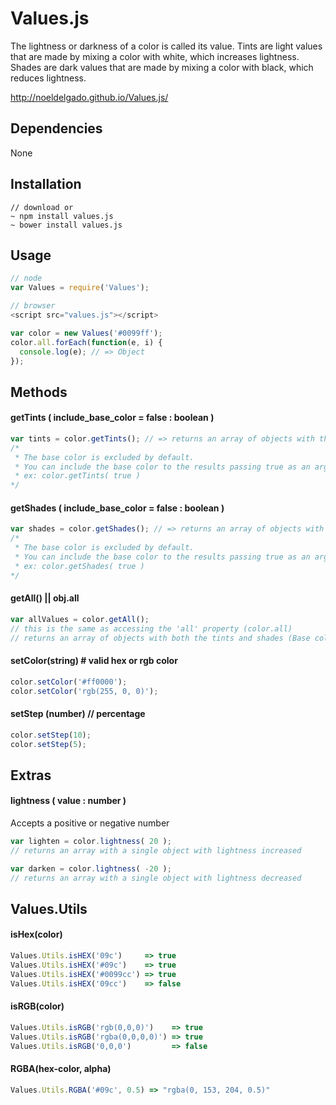 # Values.js
The lightness or darkness of a color is called its value.
Tints are light values that are made by mixing a color with white, which increases lightness.
Shades are dark values that are made by mixing a color with black, which reduces lightness.

http://noeldelgado.github.io/Values.js/

## Dependencies
None

## Installation
```
// download or
~ npm install values.js
~ bower install values.js
```

## Usage
```js
// node
var Values = require('Values');

// browser
<script src="values.js"></script>
```

```js
var color = new Values('#0099ff');
color.all.forEach(function(e, i) {
  console.log(e); // => Object
});
```

## Methods

#### getTints ( include_base_color = false : boolean )
```js
var tints = color.getTints(); // => returns an array of objects with the tints
/*
 * The base color is excluded by default.
 * You can include the base color to the results passing true as an argument.
 * ex: color.getTints( true )
*/
```

#### getShades ( include_base_color = false : boolean )
```js
var shades = color.getShades(); // => returns an array of objects with the shades
/*
 * The base color is excluded by default.
 * You can include the base color to the results passing true as an argument.
 * ex: color.getShades( true )
*/
```

#### getAll() || obj.all
```js
var allValues = color.getAll();
// this is the same as accessing the 'all' property (color.all)
// returns an array of objects with both the tints and shades (Base color always included)
```

#### setColor(string) # valid hex or rgb color
```js
color.setColor('#ff0000');
color.setColor('rgb(255, 0, 0)');
```

#### setStep (number) // percentage
```js
color.setStep(10);
color.setStep(5);
```

## Extras

#### lightness ( value : number )
Accepts a positive or negative number
```js
var lighten = color.lightness( 20 );
// returns an array with a single object with lightness increased

var darken = color.lightness( -20 );
// returns an array with a single object with lightness decreased
```

## Values.Utils

#### isHex(color)
```js
Values.Utils.isHEX('09c')     => true
Values.Utils.isHEX('#09c')    => true
Values.Utils.isHEX('#0099cc') => true
Values.Utils.isHEX('09cc')    => false
```

#### isRGB(color)
```js
Values.Utils.isRGB('rgb(0,0,0)')    => true
Values.Utils.isRGB('rgba(0,0,0,0)') => true
Values.Utils.isRGB('0,0,0')         => false
```

#### RGBA(hex-color, alpha)
```js
Values.Utils.RGBA('#09c', 0.5) => "rgba(0, 153, 204, 0.5)"
```
